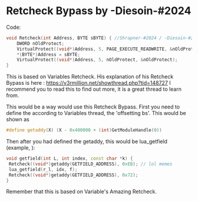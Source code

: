 # Retcheck Bypass by -Diesoin-#2024
Code:
```cpp
void Retcheck(int Address, BYTE sBYTE) { //Shrapner-#2024 / -Diesoin-#2024 Retcheck
	DWORD nOldProtect;
	VirtualProtect((void*)Address, 5, PAGE_EXECUTE_READWRITE, &nOldProtect);
	*(BYTE*)Address = sBYTE;
	VirtualProtect((void*)Address, 5, nOldProtect, &nOldProtect);
}
```
This is based on Variables Retcheck. His explanation of his Retcheck Bypass is here : https://v3rmillion.net/showthread.php?tid=148727
I recommend you to read this to find out more, it is a great thread to learn from.

This would be a way would use this Retcheck Bypass. First you need to define the according to Variables thread, the 'offsetting bs'. This would be shown as

```cpp
#define getaddy(X) (X - 0x400000 + (int)GetModuleHandle(0))
```

Then after you had defined the getaddy, this would be lua_getfield (example, ):
```cpp
void getfield(int L, int index, const char *k) {
 Retcheck((void*)getaddy(GETFIELD_ADDRESS), 0xEB); // lol memes
 lua_getfield(r_l, idx, f);
 Retcheck((void*)getaddy(GETFIELD_ADDRESS), 0x72); 
}
```

Remember that this is based on Variable's Amazing Retcheck.
